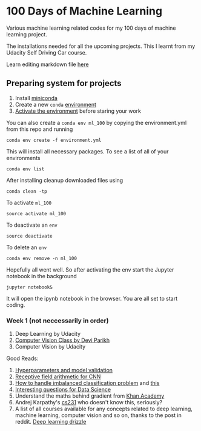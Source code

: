 # 100 Days of Machine Learning
Various machine learning related codes for my 100 days of machine learning project.

The installations needed for all the upcoming projects. This I learnt from my Udacity Self Driving Car course. 

Learn editing markdown file [here](https://guides.github.com/features/mastering-markdown/)

## Preparing system for projects

1. Install [miniconda](https://conda.io/en/master/miniconda.html)
2. Create a new `conda` [environment](https://conda.io/projects/conda/en/latest/user-guide/tasks/manage-environments.html)
3. [Activate the environment](https://conda.io/projects/conda/en/latest/user-guide/tasks/manage-environments.html#activating-an-environment) before staring your work

You can also create a `conda env ml_100` by copying the environment.yml from this repo and running

```
conda env create -f environment.yml
```

This will install all necessary packages. To see a list of all of your environments

```
conda env list
```

After  installing cleanup downloaded files using

```
conda clean -tp
```

To activate `ml_100`

```
source activate ml_100
```

To deactivate an `env`

```
source deactivate
```

To delete an `env`

```
conda env remove -n ml_100
```

Hopefully all went well. So after activating the env start the Jupyter notebook in the background

```
jupyter notebook&
```

It will open the ipynb notebook in the browser. You are all set to start coding.

### Week 1 (not neccessarily in order)
1. Deep Learning by Udacity
2. [Computer Vision Class by Devi Parikh](https://samyak-268.github.io/F18CS4476/)
3. Computer Vision by Udacity

Good Reads:
1. [Hyperparameters and model validation](https://jakevdp.github.io/PythonDataScienceHandbook/05.03-hyperparameters-and-model-validation.html)
2. [Receptive field arithmetic for CNN](https://medium.com/mlreview/a-guide-to-receptive-field-arithmetic-for-convolutional-neural-networks-e0f514068807)
3. [How to handle imbalanced classification problem](https://www.analyticsvidhya.com/blog/2017/03/imbalanced-classification-problem/) and [this](https://machinelearningmastery.com/tactics-to-combat-imbalanced-classes-in-your-machine-learning-dataset/)
4. [Interesting questions for Data Science](https://www.hergertarian.com/rocking-data-science-interviews)
5. Understand the maths behind gradient from [Khan Academy](https://www.khanacademy.org/math/multivariable-calculus/multivariable-derivatives)
6. Andrej Karpathy's [cs231](http://cs231n.github.io/convolutional-networks/) who doesn't know this, seriously?
7. A list of all courses available for any concepts related to deep learning, machine learning, computer vision and so on, thanks to the post in reddit. [Deep learning drizzle](https://github.com/kmario23/deep-learning-drizzle)
